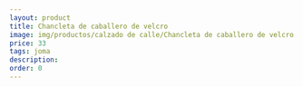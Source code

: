 ```yaml
---
layout: product
title: Chancleta de caballero de velcro 
image: img/productos/calzado de calle/Chancleta de caballero de velcro =33=joma.webp
price: 33
tags: joma
description: 
order: 0
---
```


